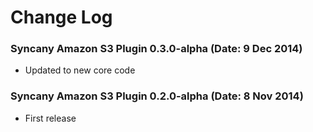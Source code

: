 Change Log
==========

### Syncany Amazon S3 Plugin 0.3.0-alpha (Date: 9 Dec 2014)
- Updated to new core code

### Syncany Amazon S3 Plugin 0.2.0-alpha (Date: 8 Nov 2014)
- First release

